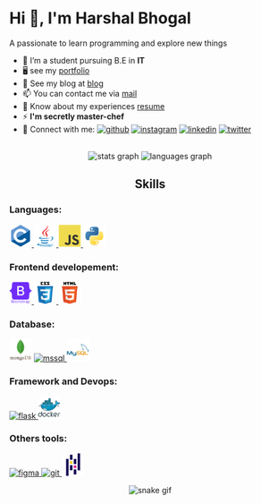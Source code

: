 # Hi 👋, I'm Harshal Bhogal
<!-- <img align="right" height="240" width="240" alt="" src="Photo/Circle.png" /> -->

A passionate to learn programming and explore new things


* 🌱 I’m a student pursuing B.E in **IT**
* 🖥️ see my [portfolio]( https://theharshal07.github.io/portfolio.github.io/)
* 📝 See my blog at [blog](https://thecodeharsh.blogspot.com/)
* 📫 You can contact me via [mail](mailto:harshalbhogal8@gmail.com)
* 📄 Know about my experiences [resume](https://github.com/TheHarshal07)
* ⚡ **I'm secretly master-chef**
* 🍁 Connect with me: 
[<img src="https://img.icons8.com/nolan/240/github.png" alt='github' height='32'>](https://github.com/TheHarshal07) [<img src="https://img.icons8.com/nolan/240/instagram-new.png" alt='instagram' height='32'>](https://www.instagram.com/harshalbhogal07/) [<img src="https://img.icons8.com/nolan/240/linkedin.png" alt='linkedin' height='32'>](https://www.linkedin.com/in/harshal-bhogal-a5b3461b5/) [<img src="https://img.icons8.com/nolan/240/chrome.png" alt='twitter' height='32'>](https://twitter.com/Harshal7_8_2)<br /><br />

<div align="center">
  <img src="https://github-readme-stats.vercel.app/api?username=TheHarshal07&count_private=true&show_icons=true&include_all_commits=true&theme=react" height="160" alt="stats graph"  />

  <img src="https://github-readme-stats.vercel.app/api/top-langs/?username=TheHarshal07&theme=react&layout=compact&card_width=320&langs_count=5" height="160" alt="languages graph"  />

## Skills

<h3 align="left">Languages:</h3>
<p align="left"> <a href="https://www.cprogramming.com/" target="_blank" rel="noreferrer"> <img src="https://raw.githubusercontent.com/devicons/devicon/master/icons/c/c-original.svg" alt="c" width="40" height="40"/> </a> <a href="https://www.java.com" target="_blank" rel="noreferrer"> <img src="https://raw.githubusercontent.com/devicons/devicon/master/icons/java/java-original.svg" alt="java" width="40" height="40"/> </a> <a href="https://developer.mozilla.org/en-US/docs/Web/JavaScript" target="_blank" rel="noreferrer"> <img src="https://raw.githubusercontent.com/devicons/devicon/master/icons/javascript/javascript-original.svg" alt="javascript" width="40" height="40"/> </a> <a href="https://www.python.org" target="_blank" rel="noreferrer"> <img src="https://raw.githubusercontent.com/devicons/devicon/master/icons/python/python-original.svg" alt="python" width="40" height="40"/> </a> </p>
  
<h3 align="left">Frontend developement:</h3>
<p align="left"> <a href="https://getbootstrap.com" target="_blank" rel="noreferrer"> <img src="https://raw.githubusercontent.com/devicons/devicon/master/icons/bootstrap/bootstrap-plain-wordmark.svg" alt="bootstrap" width="40" height="40"/> </a> <a href="https://www.w3schools.com/css/" target="_blank" rel="noreferrer"> <img src="https://raw.githubusercontent.com/devicons/devicon/master/icons/css3/css3-original-wordmark.svg" alt="css3" width="40" height="40"/> </a> <a href="https://www.w3.org/html/" target="_blank" rel="noreferrer"> <img src="https://raw.githubusercontent.com/devicons/devicon/master/icons/html5/html5-original-wordmark.svg" alt="html5" width="40" height="40"/> </a> </p>
 
<h3 align="left">Database:</h3>
 <p align="left"><img src="https://raw.githubusercontent.com/devicons/devicon/master/icons/mongodb/mongodb-original-wordmark.svg" alt="mongodb" width="40" height="40"/> </a> <a href="https://www.microsoft.com/en-us/sql-server" target="_blank" rel="noreferrer"> <img src="https://www.svgrepo.com/show/303229/microsoft-sql-server-logo.svg" alt="mssql" width="40" height="40"/> </a> <a href="https://www.mysql.com/" target="_blank" rel="noreferrer"> <img src="https://raw.githubusercontent.com/devicons/devicon/master/icons/mysql/mysql-original-wordmark.svg" alt="mysql" width="40" height="40"/> </a> </p>
  
<h3 align="left">Framework and Devops:</h3>
<p align="left">
<a href="https://flask.palletsprojects.com/" target="_blank" rel="noreferrer"> <img src="https://www.vectorlogo.zone/logos/pocoo_flask/pocoo_flask-icon.svg" alt="flask" width="40" height="40"/> </a>
<img src="https://raw.githubusercontent.com/devicons/devicon/master/icons/docker/docker-original-wordmark.svg" alt="docker" width="40" height="40"/> </a> </p>

<h3 align="left">Others tools:</h3>
<p align="left"> <a href="https://www.figma.com/" target="_blank" rel="noreferrer"> <img src="https://www.vectorlogo.zone/logos/figma/figma-icon.svg" alt="figma" width="40" height="40"/> </a> <a href="https://git-scm.com/" target="_blank" rel="noreferrer"> <img src="https://www.vectorlogo.zone/logos/git-scm/git-scm-icon.svg" alt="git" width="40" height="40"/> </a> <a href="https://www.mongodb.com/" target="_blank" rel="noreferrer"> <a href="https://pandas.pydata.org/" target="_blank" rel="noreferrer"> <img src="https://raw.githubusercontent.com/devicons/devicon/2ae2a900d2f041da66e950e4d48052658d850630/icons/pandas/pandas-original.svg" alt="pandas" width="40" height="40"/> </a> </p>


<div align="center">

![snake gif](https://github.com/TheHarshal07/TheHarshal07/blob/output/github-contribution-grid-snake.gif)
</div>
 
 


 
